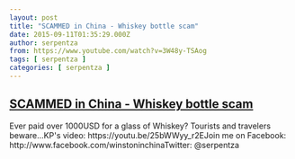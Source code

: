 ```yaml
---
layout: post
title: "SCAMMED in China - Whiskey bottle scam"
date: 2015-09-11T01:35:29.000Z
author: serpentza
from: https://www.youtube.com/watch?v=3W48y-TSAog
tags: [ serpentza ]
categories: [ serpentza ]
---
```

<!--1441935329000-->
[SCAMMED in China - Whiskey bottle scam](https://www.youtube.com/watch?v=3W48y-TSAog)
------

<div>
Ever paid over 1000USD for a glass of Whiskey? Tourists and travelers beware...KP's video: https://youtu.be/25bWWyy_r2EJoin me on Facebook: http://www.facebook.com/winstoninchinaTwitter: @serpentza
</div>
